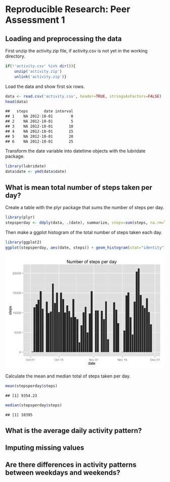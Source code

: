 # Reproducible Research: Peer Assessment 1


## Loading and preprocessing the data
First unzip the activity.zip file, if activity.csv is not yet in the working directory.

```r
if(!'activity.csv' %in% dir()){
    unzip('activity.zip')
    unlink('activity.zip')}
```
Load the data and show first six rows.

```r
data <- read.csv('activity.csv', header=TRUE, stringsAsFactors=FALSE)
head(data)
```

```
##   steps       date interval
## 1    NA 2012-10-01        0
## 2    NA 2012-10-01        5
## 3    NA 2012-10-01       10
## 4    NA 2012-10-01       15
## 5    NA 2012-10-01       20
## 6    NA 2012-10-01       25
```
Transform the date variable into datetime objects with the lubridate package.

```r
library(lubridate)
data$date <- ymd(data$date)
```

## What is mean total number of steps taken per day?
Create a table with the plyr package that sums the number of steps per day. 

```r
library(plyr)
stepsperday <- ddply(data, .(date), summarize, steps=sum(steps, na.rm=TRUE))
```

Then make a ggplot histogram of the total number of steps taken each day.

```r
library(ggplot2)
ggplot(stepsperday, aes(date, steps)) + geom_histogram(stat="identity") + ggtitle(("Number of steps per day"))
```

![](./PA1_template_files/figure-html/unnamed-chunk-5-1.png) 

Calculate the mean and median total of steps taken per day.

```r
mean(stepsperday$steps)
```

```
## [1] 9354.23
```

```r
median(stepsperday$steps)
```

```
## [1] 10395
```

## What is the average daily activity pattern?



## Imputing missing values



## Are there differences in activity patterns between weekdays and weekends?
